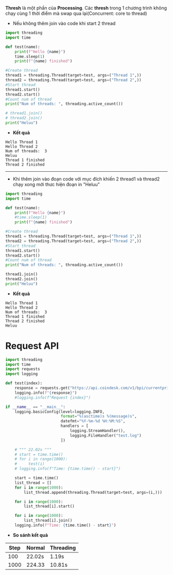 **Thresh** là một phần của **Processing**. Các **thresh** trong 1 chương trình không chạy cùng 1 thời điểm mà swap qua lại(Concurrent: core to thread)

- Nếu không thêm join vào code khi start 2 thread
```python
import threading
import time

def test(name):
    print(f"Hello {name}")
    time.sleep(1)
    print(f"{name} finished")

#Create thread
thread1 = threading.Thread(target=test, args=("Thread 1",))
thread2 = threading.Thread(target=test, args=("Thread 2",))
#Start thread
thread1.start()
thread2.start()
#Count num of thread
print("Num of threads: ", threading.active_count())

# thread1.join()
# thread2.join()
print("Heluu")
```
- **Kết quả**
```
Hello Thread 1
Hello Thread 2
Num of threads:  3
Heluu
Thread 1 finished
Thread 2 finished
```
---
- Khi thêm join vào đoạn code với mục đích khiến 2 thread1 và thread2 chạy xong mới thưc hiện đoạn in "Heluu"
```python
import threading
import time

def test(name):
    print(f"Hello {name}")
    #time.sleep(1)
    print(f"{name} finished")

#Create thread
thread1 = threading.Thread(target=test, args=("Thread 1",))
thread2 = threading.Thread(target=test, args=("Thread 2",))
#Start thread
thread1.start()
thread2.start()
#Count num of thread
print("Num of threads: ", threading.active_count())

thread1.join()
thread2.join()
print("Heluu")
```
- **Kết quả**
```
Hello Thread 1
Hello Thread 2
Num of threads:  3
Thread 1 finished
Thread 2 finished
Heluu
```

# Request API
```python
import threading
import time
import requests
import logging

def test(index):
    response = requests.get("https://api.coindesk.com/v1/bpi/currentprice.json")
    logging.info(f"{response}")
    #logging.info(f"Request {index}")

if __name__ == "__main__":
    logging.basicConfig(level=logging.INFO,
                        format="%(asctime)s %(message)s",
                        datefmt="%Y-%m-%d %H:%M:%S",
                        handlers = [
                            logging.StreamHandler(),
                            logging.FileHandler("test.log")
                        ])

    # """ 22.02s """
    # start = time.time()
    # for i in range(1000):
    #     test(i)
    # logging.info(f"Time: {time.time() - start}")

    start = time.time()
    list_thread = []
    for i in range(1000):
        list_thread.append(threading.Thread(target=test, args=(i,)))

    for i in range(1000):
        list_thread[i].start()

    for i in range(1000):
        list_thread[i].join()
    logging.info(f"Time: {time.time() - start}")

```
- **So sánh kết quả**

| Step | Normal | Threading |
|---| ---|---|
| 100 | 22.02s | 1.19s |
| 1000 | 224.33 | 10.81s | 

